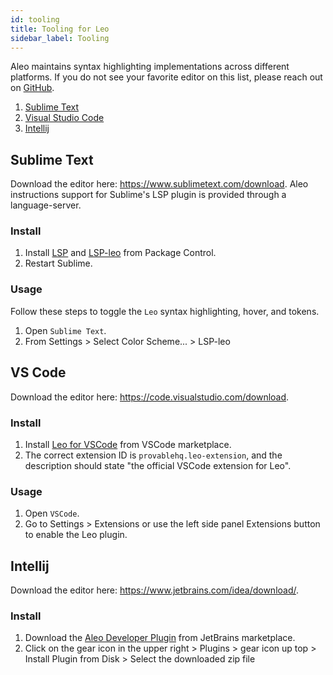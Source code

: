 ```yaml
---
id: tooling
title: Tooling for Leo
sidebar_label: Tooling
---
```


Aleo maintains syntax highlighting implementations across different platforms. If you do not see your favorite editor on this list, please reach out on [GitHub](https://github.com/provablehq/welcome/issues/new).

1. [Sublime Text](#sublime-text)
2. [Visual Studio Code](#vs-code)
3. [Intellij](#intellij)

## Sublime Text

[//]: # (![]&#40;./images/sublime.png&#41;  )
Download the editor here: https://www.sublimetext.com/download.
Aleo instructions support for Sublime's LSP plugin is provided through a language-server.

### Install

1. Install [LSP](https://packagecontrol.io/packages/LSP) and [LSP-leo](https://packagecontrol.io/packages/LSP-leo) from Package Control.
2. Restart Sublime.

### Usage

Follow these steps to toggle the `Leo` syntax highlighting, hover, and tokens.

1. Open `Sublime Text`.
2. From Settings > Select Color Scheme... > LSP-leo

## VS Code

[//]: # (![]&#40;./images/vscode.png&#41;)
Download the editor here: https://code.visualstudio.com/download.

### Install

1. Install [Leo for VSCode](https://marketplace.visualstudio.com/items?itemName=aleohq.leo-extension) from VSCode marketplace.   
2. The correct extension ID is `provablehq.leo-extension`, and the description should state "the official VSCode extension for Leo".

### Usage

1. Open `VSCode`.
2. Go to Settings > Extensions or use the left side panel Extensions button to enable the Leo plugin.

## Intellij

[//]: # (![]&#40;./images/intellij.png&#41;)
Download the editor here: https://www.jetbrains.com/idea/download/.

### Install

1. Download the [Aleo Developer Plugin](https://plugins.jetbrains.com/plugin/19890-aleo-developer) from JetBrains marketplace.
2. Click on the gear icon in the upper right > Plugins > gear icon up top > Install Plugin from Disk > Select the downloaded zip file 
